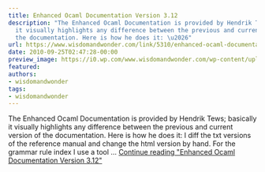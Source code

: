 ```yaml
---
title: Enhanced Ocaml Documentation Version 3.12
description: "The Enhanced Ocaml Documentation is provided by Hendrik Tews; basically
  it visually highlights any difference between the previous and current version of
  the documentation. Here is how he does it: \u2026"
url: https://www.wisdomandwonder.com/link/5310/enhanced-ocaml-documentation-version-3-12
date: 2010-09-25T02:47:28-00:00
preview_image: https://i0.wp.com/www.wisdomandwonder.com/wp-content/uploads/2019/03/cropped-WisdomAndWonderLogoFavicon-2-1.png?fit=512%2C512&ssl=1
featured:
authors:
- wisdomandwonder
tags:
- wisdomandwonder
---
```


The Enhanced Ocaml Documentation is provided by Hendrik Tews; basically it visually highlights any difference between the previous and current version of the documentation. Here is how he does it: I diff the txt versions of the reference manual and change the html version by hand. For the grammar rule index I use a tool &hellip; <a href="https://www.wisdomandwonder.com/link/5310/enhanced-ocaml-documentation-version-3-12" class="more-link">Continue reading<span class="screen-reader-text"> &quot;Enhanced Ocaml Documentation Version 3.12&quot;</span></a>
